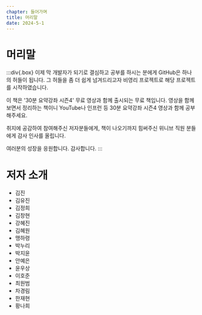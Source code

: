 ```yaml
---
chapter: 들어가며
title: 머리말
date: 2024-5-1
---
```


# 머리말

:::div{.box}
이제 막 개발자가 되기로 결심하고 공부를 하시는 분에게 GitHub은 하나의 허들이 됩니다. 그 허들을 좀 더 쉽게 넘겨드리고자 비영리 프로젝트로 해당 프로젝트를 시작하였습니다.

이 책은 '30분 요약강좌 시즌4' 무료 영상과 함께 출시되는 무료 책입니다. 영상을 함께 보면서 정리하는 책이니 YouTube나 인프런 등 30분 요약강좌 시즌4 영상과 함께 공부해주세요.

취지에 공감하여 참여해주신 저자분들에게, 책이 나오기까지 힘써주신 위니브 직원 분들에게 감사 인사를 올립니다.

여러분의 성장을 응원합니다. 감사합니다.
:::

# 저자 소개

- 김진
- 김유진
- 김정희
- 김창현
- 강혜진
- 김혜원
- 맹하령
- 박누리
- 박지윤
- 안예은
- 윤우상
- 이호준
- 최원범
- 차경림
- 한재현
- 황나희
